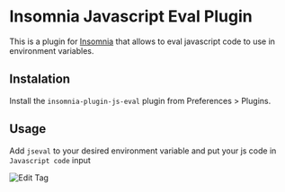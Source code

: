 # Insomnia Javascript Eval Plugin

This is a plugin for [Insomnia](https://insomnia.rest/) that allows to eval javascript code to use in environment variables.

## Instalation

Install the `insomnia-plugin-js-eval` plugin from Preferences > Plugins.

## Usage

Add `jseval` to your desired environment variable and put your js code in `Javascript code` input

![Edit Tag](https://raw.githubusercontent.com/miniyarov/insomnia-plugin-js-eval/master/screenshot/edit-tag.png)